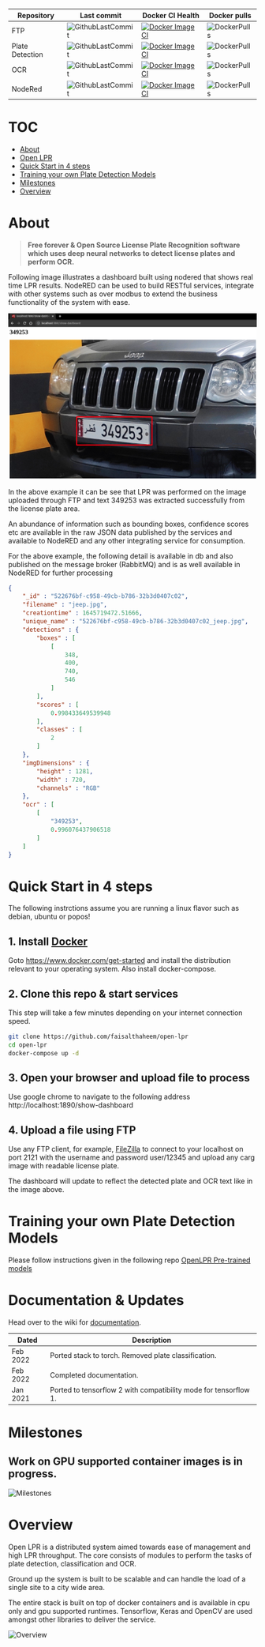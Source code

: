 |Repository|Last commit|Docker CI Health|Docker pulls|
|---|---|---|---|
|FTP|![GithubLastCommit](https://img.shields.io/github/last-commit/faisalthaheem/open-lpr-ftp)|[![Docker Image CI](https://github.com/faisalthaheem/open-lpr-ftp/actions/workflows/docker-publish.yml/badge.svg)](https://github.com/faisalthaheem/open-lpr-ftp/actions/workflows/docker-publish.yml)|![DockerPulls](https://img.shields.io/docker/pulls/faisalthaheem/open-lpr-ftp)|
|Plate Detection|![GithubLastCommit](https://img.shields.io/github/last-commit/faisalthaheem/open-lpr-plate-detection)|[![Docker Image CI](https://github.com/faisalthaheem/open-lpr-plate-detection/actions/workflows/docker-image.yml/badge.svg)](https://github.com/faisalthaheem/open-lpr-plate-detection/actions/workflows/docker-image.yml)|![DockerPulls](https://img.shields.io/docker/pulls/faisalthaheem/open-lpr-plate-detection)|
|OCR|![GithubLastCommit](https://img.shields.io/github/last-commit/faisalthaheem/open-lpr-ocr)|[![Docker Image CI](https://github.com/faisalthaheem/open-lpr-ocr/actions/workflows/docker-image.yml/badge.svg)](https://github.com/faisalthaheem/open-lpr-ocr/actions/workflows/docker-image.yml)|![DockerPulls](https://img.shields.io/docker/pulls/faisalthaheem/open-lpr-ocr)|
|NodeRed|![GithubLastCommit](https://img.shields.io/github/last-commit/faisalthaheem/open-lpr-nodered)|[![Docker Image CI](https://github.com/faisalthaheem/open-lpr-nodered/actions/workflows/docker-image.yml/badge.svg)](https://github.com/faisalthaheem/open-lpr-nodered/actions/workflows/docker-image.yml)|![DockerPulls](https://img.shields.io/docker/pulls/faisalthaheem/open-lpr-nodered)|

# TOC
- [About](https://github.com/faisalthaheem/open-lpr#about)
- [Open LPR](https://github.com/faisalthaheem/open-lpr#about)
- [Quick Start in 4 steps](https://github.com/faisalthaheem/open-lpr#quick-start-in-4-steps)
- [Training your own Plate Detection Models](https://github.com/faisalthaheem/open-lpr#training-your-own-plate-detection-models)
- [Milestones](https://github.com/faisalthaheem/open-lpr#milestones)
- [Overview](https://github.com/faisalthaheem/open-lpr#overview)

# About

> **Free forever & Open Source License Plate Recognition software which uses deep neural networks to detect license plates and perform OCR.**

Following image illustrates a dashboard built using nodered that shows real time LPR results. NodeRED can be used to build RESTful services, integrate with other systems such as over modbus to extend the business functionality of the system with ease.

![In Action | LPR Performed on an image and results displayed in NodeRED Dashboard](docs/jeep-lpr.png?raw=true)

In the above example it can be see that LPR was performed on the image uploaded through FTP and text 349253 was extracted successfully from the license plate area.

An abundance of information such as bounding boxes, confidence scores etc are available in the raw JSON data published by the services and available to NodeRED and any other integrating service for consumption.
 
 For the above example, the following detail is available in db and also published on the message broker (RabbitMQ) and is as well available in NodeRED for further processing

```json
{
    "_id" : "522676bf-c958-49cb-b786-32b3d0407c02",
    "filename" : "jeep.jpg",
    "creationtime" : 1645719472.51666,
    "unique_name" : "522676bf-c958-49cb-b786-32b3d0407c02_jeep.jpg",
    "detections" : {
        "boxes" : [ 
            [ 
                348, 
                400, 
                740, 
                546
            ]
        ],
        "scores" : [ 
            0.998433649539948
        ],
        "classes" : [ 
            2
        ]
    },
    "imgDimensions" : {
        "height" : 1281,
        "width" : 720,
        "channels" : "RGB"
    },
    "ocr" : [ 
        [ 
            "349253", 
            0.996076437906518
        ]
    ]
}
```

# Quick Start in 4 steps

The following instrctions assume you are running a linux flavor such as debian, ubuntu or popos!

## 1. Install [Docker](https://www.docker.com/get-started)
Goto https://www.docker.com/get-started and install the distribution relevant to your operating system.
Also install docker-compose.

## 2. Clone this repo & start services
This step will take a few minutes depending on your internet connection speed.

```bash
git clone https://github.com/faisalthaheem/open-lpr
cd open-lpr
docker-compose up -d
```
## 3. Open your browser and upload file to process

Use google chrome to navigate to the following address
http://localhost:1890/show-dashboard

## 4. Upload a file using FTP

Use any FTP client, for example, [FileZilla](https://filezilla-project.org/) to connect to your localhost on port 2121 with the username and password user/12345 and upload any carg image with readable license plate.

The dashboard will update to reflect the detected plate and OCR text like in the image above.

# Training your own Plate Detection Models
Please follow instructions given in the following repo
[OpenLPR Pre-trained models](https://github.com/faisalthaheem/open-lpr-pretrained-models)

# Documentation & Updates
Head over to the wiki for [documentation](https://github.com/faisalthaheem/open-lpr/wiki/Documentation).

Dated|Description
---|---
Feb 2022|Ported stack to torch. Removed plate classification.
Feb 2022|Completed documentation.
Jan 2021|Ported to tensorflow 2 with compatibility mode for tensorflow 1.
 
# Milestones
 

## Work on GPU supported container images is in progress.

![Milestones](https://raw.githack.com/faisalthaheem/open-lpr/master/docs/Milestones.png)

# Overview

Open LPR is a distributed system aimed towards ease of management and high LPR throughput. The core consists of modules to perform the tasks of plate detection, classification and OCR.

Ground up the system is built to be scalable and can handle the load of a single site to a city wide area.

The entire stack is built on top of docker containers and is available in cpu only and gpu supported runtimes.
Tensorflow, Keras and OpenCV are used amongst other libraries to deliver the service.

![Overview](https://rawcdn.githack.com/faisalthaheem/open-lpr/b701dd0df6278ee4209c5671af3b345d096bfe62/docs/overview-v2.png)
